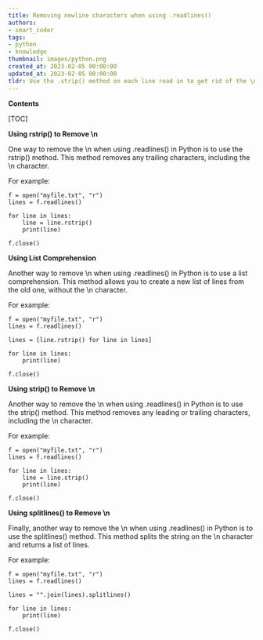 ```yaml
---
title: Removing newline characters when using .readlines()
authors:
- smart_coder
tags:
- python
- knowledge
thumbnail: images/python.png
created_at: 2023-02-05 00:00:00
updated_at: 2023-02-05 00:00:00
tldr: Use the .strip() method on each line read in to get rid of the \n.
---
```


**Contents**

[TOC]

**Using rstrip() to Remove \n**

One way to remove the \n when using .readlines() in Python is to use the rstrip() method. This method removes any trailing characters, including the \n character. 

For example:

```
f = open("myfile.txt", "r")
lines = f.readlines()

for line in lines: 
    line = line.rstrip()
    print(line)

f.close()
```

**Using List Comprehension**

Another way to remove \n when using .readlines() in Python is to use a list comprehension. This method allows you to create a new list of lines from the old one, without the \n character. 

For example: 

```
f = open("myfile.txt", "r")
lines = f.readlines()

lines = [line.rstrip() for line in lines]

for line in lines: 
    print(line)

f.close()
```

**Using strip() to Remove \n**

Another way to remove the \n when using .readlines() in Python is to use the strip() method. This method removes any leading or trailing characters, including the \n character. 

For example:

```
f = open("myfile.txt", "r")
lines = f.readlines()

for line in lines: 
    line = line.strip()
    print(line)

f.close()
```

**Using splitlines() to Remove \n**

Finally, another way to remove the \n when using .readlines() in Python is to use the splitlines() method. This method splits the string on the \n character and returns a list of lines. 

For example:

```
f = open("myfile.txt", "r")
lines = f.readlines()

lines = "".join(lines).splitlines()

for line in lines: 
    print(line)

f.close()
```
